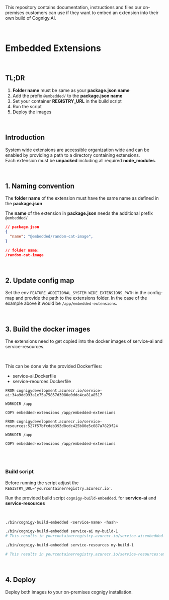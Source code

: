 

This repository contains documentation, instructions and files our on-premises customers can use if they want to embed an extension into their own build of Cognigy.AI.

<br>

# Embedded Extensions

<br>

## TL;DR
1. **Folder name** must be same as your **package.json name**
2. Add the prefix `@embedded/` to the **package.json name**
3. Set your container **REGISTRY_URL** in the build script 
4. Run the script
5. Deploy the images

<br>

## Introduction

System wide extensions are accessible organization wide and can be enabled by providing a path to a directory containing extensions. 
<br> 
Each extension must be **unpacked** including all required **node_modules**.


<br>

## 1. Naming convention

The **folder name** of the extension must have the same name as defined in the **package.json**


The **name** of the extension in **package.json** needs the additional prefix `@embedded/`

```json
// package.json
{
  "name": "@embedded/random-cat-image",    
}

// folder name:
/random-cat-image
```

<br>

## 2. Update config map

Set the env `FEATURE_ADDITIONAL_SYSTEM_WIDE_EXTENSIONS_PATH` in the config-map and provide the path to the extensions folder. In the case of the example above it would be `/app/embedded-extensions`.

<br>

## 3. Build the docker images

The extensions need to get copied into the docker images of service-ai and service-resources. 

<br> 

This can be done via the provided Dockerfiles:
 - service-ai.Dockerfile 
 - service-reources.Dockerfile


```docker
FROM cognigydevelopment.azurecr.io/service-ai:34a9dd993a1e75a75857d3080e0ddc4ca81a8517

WORKDIR /app

COPY embedded-extensions /app/embedded-extensions
```

```docker
FROM cognigydevelopment.azurecr.io/service-resources:527f57bfcdeb393d8cdc425b80e5c087a7823f24

WORKDIR /app

COPY embedded-extensions /app/embedded-extensions
``` 

<br><br>

### Build script

Before running the script adjust the `REGISTRY_URL='yourcontainerregistry.azurecr.io'`.

Run the provided build script `cognigy-build-embedded`. for **service-ai** and **service-resources**

<br>

```bash
./bin/cognigy-build-embedded <service-name> <hash>

./bin/cognigy-build-embedded service-ai my-build-1
# This results in yourcontainerregistry.azurecr.io/service-ai:embedded-extensions-my-build-1
```

```bash
./bin/cognigy-build-embedded service-resources my-build-1

# This results in yourcontainerregistry.azurecr.io/service-resources:embedded-extensions-my-build-1
```

<br>

## 4. Deploy 

Deploy both images to your on-premises cognigy installation.

<br>


<br><br>


